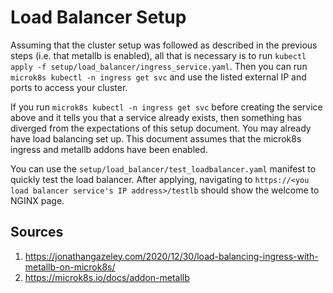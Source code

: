 # Load Balancer Setup

Assuming that the cluster setup was followed as described in the previous steps (i.e. that metallb is enabled), all that is necessary is to run `kubectl apply -f setup/load_balancer/ingress_service.yaml`. Then you can run `microk8s kubectl -n ingress get svc` and use the listed external IP and ports to access your cluster.

If you run `microk8s kubectl -n ingress get svc` before creating the service above and it tells you that a service already exists, then something has diverged from the expectations of this setup document. You may already have load balancing set up. This document assumes that the microk8s ingress and metallb addons have been enabled.

You can use the `setup/load_balancer/test_loadbalancer.yaml` manifest to quickly test the load balancer. After applying, navigating to `https://<you load balancer service's IP address>/testlb` should show the welcome to NGINX page.

## Sources

1. https://jonathangazeley.com/2020/12/30/load-balancing-ingress-with-metallb-on-microk8s/
2. https://microk8s.io/docs/addon-metallb
